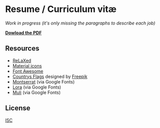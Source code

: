 # Resume / Curriculum vitæ

*Work in progress (it's only missing the paragraphs to describe each job)*

[**Dowload the PDF**](./resume.pdf)

## Resources

* [ReLaXed](https://github.com/RelaxedJS/ReLaXed)
* [Material icons](https://material.io/tools/icons/)
* [Font Awesome](https://fontawesome.com/)
* [Countrys Flags](https://www.flaticon.com/packs/countrys-flags) designed by [Freepik](https://www.freepik.com/)
* [Montserrat](https://fonts.google.com/specimen/Montserrat) (via Google Fonts)
* [Lora](https://fonts.google.com/specimen/Lora) (via Google Fonts)
* [Muli](https://fonts.google.com/specimen/Muli) (via Google Fonts)

## License

[ISC](./LICENSE)
